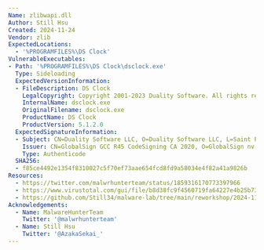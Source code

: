 ```yaml
---
Name: zlibwapi.dll
Author: Still Hsu
Created: 2024-11-24
Vendor: zlib
ExpectedLocations:
  - '%PROGRAMFILES%\DS Clock'
VulnerableExecutables:
- Path: '%PROGRAMFILES%\DS Clock\dsclock.exe'
  Type: Sideloading
  ExpectedVersionInformation:
  - FileDescription: DS Clock
    LegalCopyright: Copyright 2001-2023 Duality Software. All rights reserved. Developed by Vladimir Kulemin.
    InternalName: dsclock.exe
    OriginalFilename: dsclock.exe
    ProductName: DS Clock
    ProductVersion: 5.1.2.0
  ExpectedSignatureInformation:
  - Subject: CN=Duality Software LLC, O=Duality Software LLC, L=Saint Petersburg, S=Saint Petersburg, C=RU
    Issuer: CN=GlobalSign GCC R45 CodeSigning CA 2020, O=GlobalSign nv-sa, C=BE
    Type: Authenticode
  SHA256:
  - f85ce4492e1354f8310027c5f70ef73aae654fcd8fd9a58034e4f82a41a9826b
Resources:
  - https://twitter.com/malwrhunterteam/status/1859316170773397966
  - https://www.virustotal.com/gui/file/b8d38fc9f4560719fa64227e4b25b732b22602cb596d44cb38418a196c3340be
  - https://github.com/Still34/malware-lab/tree/main/reworkshop/2024-11-24
Acknowledgements:
  - Name: MalwareHunterTeam
    Twitter: '@malwrhunterteam'
  - Name: Still Hsu
    Twitter: '@AzakaSekai_'
---
```


